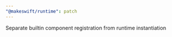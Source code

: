 ```yaml
---
"@makeswift/runtime": patch
---
```


Separate builtin component registration from runtime instantiation
